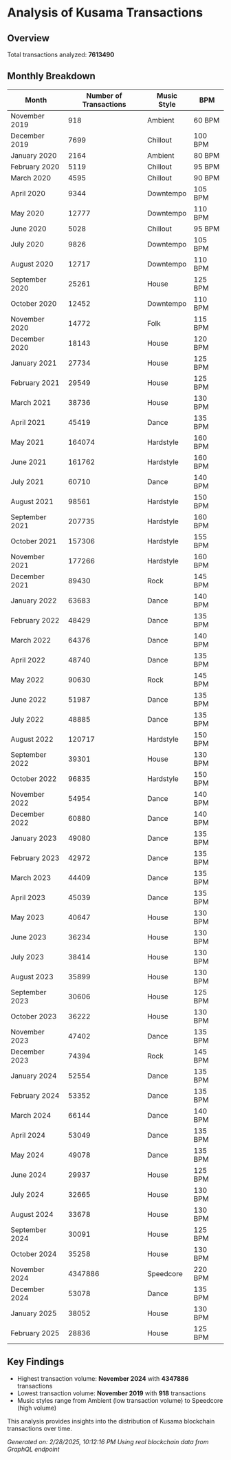 # Analysis of Kusama Transactions

## Overview

Total transactions analyzed: **7613490**

## Monthly Breakdown

| Month          | Number of Transactions | Music Style | BPM     |
| -------------- | ---------------------- | ----------- | ------- |
| November 2019  | 918                    | Ambient     | 60 BPM  |
| December 2019  | 7699                   | Chillout    | 100 BPM |
| January 2020   | 2164                   | Ambient     | 80 BPM  |
| February 2020  | 5119                   | Chillout    | 95 BPM  |
| March 2020     | 4595                   | Chillout    | 90 BPM  |
| April 2020     | 9344                   | Downtempo   | 105 BPM |
| May 2020       | 12777                  | Downtempo   | 110 BPM |
| June 2020      | 5028                   | Chillout    | 95 BPM  |
| July 2020      | 9826                   | Downtempo   | 105 BPM |
| August 2020    | 12717                  | Downtempo   | 110 BPM |
| September 2020 | 25261                  | House       | 125 BPM |
| October 2020   | 12452                  | Downtempo   | 110 BPM |
| November 2020  | 14772                  | Folk        | 115 BPM |
| December 2020  | 18143                  | House       | 120 BPM |
| January 2021   | 27734                  | House       | 125 BPM |
| February 2021  | 29549                  | House       | 125 BPM |
| March 2021     | 38736                  | House       | 130 BPM |
| April 2021     | 45419                  | Dance       | 135 BPM |
| May 2021       | 164074                 | Hardstyle   | 160 BPM |
| June 2021      | 161762                 | Hardstyle   | 160 BPM |
| July 2021      | 60710                  | Dance       | 140 BPM |
| August 2021    | 98561                  | Hardstyle   | 150 BPM |
| September 2021 | 207735                 | Hardstyle   | 160 BPM |
| October 2021   | 157306                 | Hardstyle   | 155 BPM |
| November 2021  | 177266                 | Hardstyle   | 160 BPM |
| December 2021  | 89430                  | Rock        | 145 BPM |
| January 2022   | 63683                  | Dance       | 140 BPM |
| February 2022  | 48429                  | Dance       | 135 BPM |
| March 2022     | 64376                  | Dance       | 140 BPM |
| April 2022     | 48740                  | Dance       | 135 BPM |
| May 2022       | 90630                  | Rock        | 145 BPM |
| June 2022      | 51987                  | Dance       | 135 BPM |
| July 2022      | 48885                  | Dance       | 135 BPM |
| August 2022    | 120717                 | Hardstyle   | 150 BPM |
| September 2022 | 39301                  | House       | 130 BPM |
| October 2022   | 96835                  | Hardstyle   | 150 BPM |
| November 2022  | 54954                  | Dance       | 140 BPM |
| December 2022  | 60880                  | Dance       | 140 BPM |
| January 2023   | 49080                  | Dance       | 135 BPM |
| February 2023  | 42972                  | Dance       | 135 BPM |
| March 2023     | 44409                  | Dance       | 135 BPM |
| April 2023     | 45039                  | Dance       | 135 BPM |
| May 2023       | 40647                  | House       | 130 BPM |
| June 2023      | 36234                  | House       | 130 BPM |
| July 2023      | 38414                  | House       | 130 BPM |
| August 2023    | 35899                  | House       | 130 BPM |
| September 2023 | 30606                  | House       | 125 BPM |
| October 2023   | 36222                  | House       | 130 BPM |
| November 2023  | 47402                  | Dance       | 135 BPM |
| December 2023  | 74394                  | Rock        | 145 BPM |
| January 2024   | 52554                  | Dance       | 135 BPM |
| February 2024  | 53352                  | Dance       | 135 BPM |
| March 2024     | 66144                  | Dance       | 140 BPM |
| April 2024     | 53049                  | Dance       | 135 BPM |
| May 2024       | 49078                  | Dance       | 135 BPM |
| June 2024      | 29937                  | House       | 125 BPM |
| July 2024      | 32665                  | House       | 130 BPM |
| August 2024    | 33678                  | House       | 130 BPM |
| September 2024 | 30091                  | House       | 125 BPM |
| October 2024   | 35258                  | House       | 130 BPM |
| November 2024  | 4347886                | Speedcore   | 220 BPM |
| December 2024  | 53078                  | Dance       | 135 BPM |
| January 2025   | 38052                  | House       | 130 BPM |
| February 2025  | 28836                  | House       | 125 BPM |

## Key Findings

- Highest transaction volume: **November 2024** with **4347886** transactions
- Lowest transaction volume: **November 2019** with **918** transactions
- Music styles range from Ambient (low transaction volume) to Speedcore (high
  volume)

This analysis provides insights into the distribution of Kusama blockchain
transactions over time.

_Generated on: 2/28/2025, 10:12:16 PM_ _Using real blockchain data from GraphQL
endpoint_
